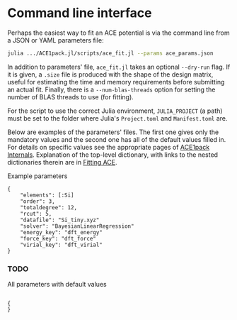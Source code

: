 # Command line interface

Perhaps the easiest way to fit an ACE potential is via the command line from a JSON or YAML parameters file: 

```bash
julia .../ACE1pack.jl/scripts/ace_fit.jl --params ace_params.json
```

In addition to parameters' file, `ace_fit.jl` takes an optional `--dry-run` flag. If it is given, a `.size` file is produced with the shape of the design matrix, useful for estimating the time and memory requirements before submitting an actual fit. Finally, there is a `--num-blas-threads` option for setting the number of BLAS threads to use (for fitting). 

For the script to use the correct Julia environment, `JULIA_PROJECT` (a path) must be set to the folder where Julia's `Project.toml` and `Manifest.toml` are. 

Below are examples of the parameters' files. The first one gives only the mandatory values and the second one has all of the default values filled in. For details on specific values see the appropriate pages of [ACE1pack Internals](./ACE1pack/ace1pack_overview.md). Explanation of the top-level dictionary, with links to the nested dictionaries therein are in [Fitting ACE](./ACE1pack/fit.md). 


Example parameters

```
{
    "elements": [:Si]
    "order": 3,
    "totaldegree": 12,
    "rcut": 5,
    "datafile": "Si_tiny.xyz"
    "solver": "BayesianLinearRegression"
    "energy_key": "dft_energy"
    "force_key": "dft_force"
    "virial_key": "dft_virial"
}
```

### TODO

All parameters with default values

```

{
}

```
